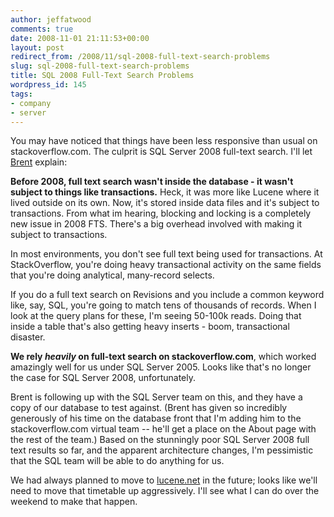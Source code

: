 ```yaml
---
author: jeffatwood
comments: true
date: 2008-11-01 21:11:53+00:00
layout: post
redirect_from: /2008/11/sql-2008-full-text-search-problems
slug: sql-2008-full-text-search-problems
title: SQL 2008 Full-Text Search Problems
wordpress_id: 145
tags:
- company
- server
---
```



You may have noticed that things have been less responsive than usual on stackoverflow.com. The culprit is SQL Server 2008 full-text search. I'll let [Brent](http://www.brentozar.com/) explain:





>
**Before 2008, full text search wasn't inside the database - it wasn't subject to things like transactions.**  Heck, it was more like Lucene where it lived outside on its own.  Now, it's stored inside data files and it's subject to transactions.  From what im hearing, blocking and locking is a completely new issue in 2008 FTS.  There's a big overhead involved with making it subject to transactions.

> 
> 
In most environments, you don't see full text being used for transactions.  At StackOverflow, you're doing heavy transactional activity on the same fields that you're doing analytical, many-record selects.

> 
> 
If you do a full text search on Revisions and you include a common keyword like, say, SQL, you're going to match tens of thousands of records.  When I look at the query plans for these, I'm seeing 50-100k reads.  Doing that inside a table that's also getting heavy inserts - boom, transactional disaster.






**We rely _heavily_ on full-text search on stackoverflow.com**, which worked amazingly well for us under SQL Server 2005. Looks like that's no longer the case for SQL Server 2008, unfortunately.



Brent is following up with the SQL Server team on this, and they have a copy of our database to test against. (Brent has given so incredibly generously of his time on the database front that I'm adding him to the stackoverflow.com virtual team -- he'll get a place on the About page with the rest of the team.) Based on the stunningly poor SQL Server 2008 full text results so far, and the apparent architecture changes, I'm pessimistic that the SQL team will be able to do anything for us.



We had always planned to move to [lucene.net](http://incubator.apache.org/lucene.net/) in the future; looks like we'll need to move that timetable up aggressively. I'll see what I can do over the weekend to make that happen.

